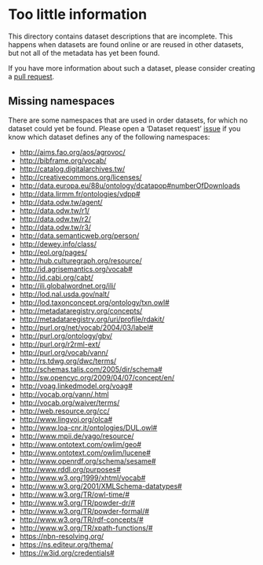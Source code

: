 # Too little information

This directory contains dataset descriptions that are incomplete.
This happens when datasets are found online or are reused in other
datasets, but not all of the metadata has yet been found.

If you have more information about such a dataset, please consider
creating a [pull request](https://github.com/TriplyDB/YALC/pulls).

## Missing namespaces

There are some namespaces that are used in order datasets, for which
no dataset could yet be found.  Please open a ‘Dataset request’
[issue](https://github.com/TriplyDB/YALC/issues) if you know which
dataset defines any of the following namespaces:

- http://aims.fao.org/aos/agrovoc/
- http://bibframe.org/vocab/
- http://catalog.digitalarchives.tw/
- http://creativecommons.org/licenses/
- http://data.europa.eu/88u/ontology/dcatapop#numberOfDownloads
- http://data.lirmm.fr/ontologies/vdpp#
- http://data.odw.tw/agent/
- http://data.odw.tw/r1/
- http://data.odw.tw/r2/
- http://data.odw.tw/r3/
- http://data.semanticweb.org/person/
- http://dewey.info/class/
- http://eol.org/pages/
- http://hub.culturegraph.org/resource/
- http://id.agrisemantics.org/vocab#
- http://id.cabi.org/cabt/
- http://ili.globalwordnet.org/ili/
- http://lod.nal.usda.gov/nalt/
- http://lod.taxonconcept.org/ontology/txn.owl#
- http://metadataregistry.org/concepts/
- http://metadataregistry.org/uri/profile/rdakit/
- http://purl.org/net/vocab/2004/03/label#
- http://purl.org/ontology/gbv/
- http://purl.org/r2rml-ext/
- http://purl.org/vocab/vann/
- http://rs.tdwg.org/dwc/terms/
- http://schemas.talis.com/2005/dir/schema#
- http://sw.opencyc.org/2009/04/07/concept/en/
- http://voag.linkedmodel.org/voag#
- http://vocab.org/vann/.html
- http://vocab.org/waiver/terms/
- http://web.resource.org/cc/
- http://www.lingvoj.org/olca#
- http://www.loa-cnr.it/ontologies/DUL.owl#
- http://www.mpii.de/yago/resource/
- http://www.ontotext.com/owlim/geo#
- http://www.ontotext.com/owlim/lucene#
- http://www.openrdf.org/schema/sesame#
- http://www.rddl.org/purposes#
- http://www.w3.org/1999/xhtml/vocab#
- http://www.w3.org/2001/XMLSchema-datatypes#
- http://www.w3.org/TR/owl-time/#
- http://www.w3.org/TR/powder-dr/#
- http://www.w3.org/TR/powder-formal/#
- http://www.w3.org/TR/rdf-concepts/#
- http://www.w3.org/TR/xpath-functions/#
- https://nbn-resolving.org/
- https://ns.editeur.org/thema/
- https://w3id.org/credentials#

